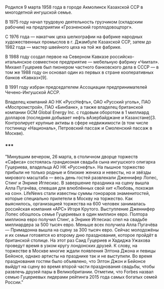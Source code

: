 Родился 9 марта 1958 года в городе Акмолинск Казахской ССР в многодетной ингушской семье.

В 1975 году начал трудовую деятельность грузчиком (складским рабочим) на предприятии «Грозненский горплодовощторг».

С 1976 года — накатчик цеха шелкографии на фабрике народных художественных промыслов в г. Джамбуле Казахской ССР, затем до 1982 года — мастер швейного цеха на той же фабрике.

В 1988 году создал первое на Северном Кавказе российско-итальянское совместное предприятие — мебельную фабрику «Чиитал». Михаил Гуцериев был пионером частного банковского дела в СССР — в том же 1988 году он основал один из первых в стране кооперативных банков «Кавказ»[9].

В 1991 году избран председателем Ассоциации предпринимателей Чечено-Ингушской АССР.

Владелец компаний АО НК «РуссНефть», ОАО «Русский уголь», ПАО «Моспромстрой», ПАО «Бинбанк», а также владелец британской компании GCM Global Energy Inc. с годовым оборотом в 1 миллиард долларов (последняя добывает нефть вАзербайджане и Казахстане)[3. Контролирует крупные активы в сфере недвижимости (в том числе гостиницу «Националь», Петровский пассаж и Смоленский пассаж в Москве).

### ***

"Минувшим вечером, 26 марта, в столичном дворце торжеств «Сафиса» состоялась грандиозная свадьба сына ингушского олигарха Гуцериева, владельца АО НК «Русснефть». На пышное торжество прибыли не только родные и близкие жениха и невесты, но и звёзды мирового масштаба — весь день гостей развлекали Дженнифер Лопес, Стинг и Энрике Иглесиас. В завершение праздника на сцену вышла Алла Пугачёва, спевшая для влюблённых свой хит «Любовь, похожая на сон».
LifeNews стали известны суммы гонораров знаменитостей, которые специально прилетели в Москву на торжество. Как выяснилось, организацией торжества на 600 человек занималась российская компания «АРС» Игоря Крутого.
Выступление Дженнифер Лопес обошлось семье Гуцериевых в один миллион евро. Полтора миллиона евро получил Стинг, а Энрике Иглесиас спел на свадьбе миллиардера за 500 тысяч евро. Меньше всех получила Алла Пугачёва — Примадонна вышла на сцену за 300 тысяч евро.
Сейчас молодожёны и их семьи готовятся ко второму дню празднования, которое пройдёт в британской столице. На этот раз Саид Гуцериев и Хадиджа Ужахова проведут время в узком кругу лондонских друзей.
К слову, на торжестве в Москве многие ждали появления Элтона Джона и певицы Бейонсе, однако артисты на празднике так и не выступили.
Во время празднования гостям было объявлено, что Элтон Джон и Бейонсе выйдут на сцену во время второй части празднования свадьбы, чтобы развлечь друзей пары в Великобритании.
Отметим, что Forbes назвал семью Гуцериевых лидерами рейтинга 2015 года самых богатых семей России."
